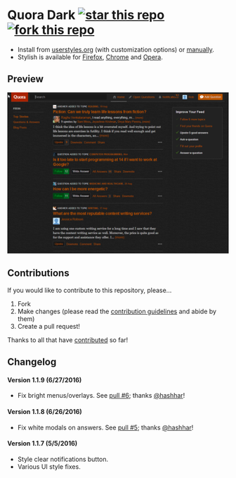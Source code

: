 # Quora Dark [![star this repo](http://github-svg-buttons.herokuapp.com/star.svg?user=StylishThemes&repo=Quora-Dark)](http://github.com/StylishThemes/Quora-Dark) [![fork this repo](http://github-svg-buttons.herokuapp.com/fork.svg?user=StylishThemes&repo=Quora-Dark)](http://github.com/StylishThemes/Quora-Dark/fork)

- Install from [userstyles.org](https://userstyles.org/styles/104706) (with customization options) or [manually](https://raw.githubusercontent.com/StylishThemes/Quora-Dark/master/quora-dark.css).
- Stylish is available for [Firefox](https://addons.mozilla.org/en-US/firefox/addon/2108/), [Chrome](https://chrome.google.com/extensions/detail/fjnbnpbmkenffdnngjfgmeleoegfcffe) and [Opera](https://addons.opera.com/en/extensions/details/stylish-for-opera/).

## Preview
![Quora Dark preview](images/after.png)

## Contributions

If you would like to contribute to this repository, please...

1. Fork
2. Make changes (please read the [contribution guidelines](https://github.com/StylishThemes/Quora-Dark/blob/master/CONTRIBUTING.md) and abide by them)
3. Create a pull request!

Thanks to all that have [contributed](https://github.com/StylishThemes/Quora-Dark/graphs/contributors) so far!

## Changelog

#### Version 1.1.9 (6/27/2016)

* Fix bright menus/overlays. See [pull #6](https://github.com/StylishThemes/Quora-Dark/pull/6); thanks [@hashhar](https://github.com/hashhar)!

#### Version 1.1.8 (6/26/2016)

* Fix white modals on answers. See [pull #5](https://github.com/StylishThemes/Quora-Dark/pull/5); thanks [@hashhar](https://github.com/hashhar)!

#### Version 1.1.7 (5/5/2016)

* Style clear notifications button.
* Various UI style fixes.
